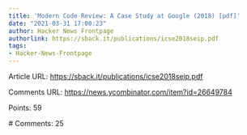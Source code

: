 ```yaml
---
title: 'Modern Code Review: A Case Study at Google (2018) [pdf]'
date: "2021-03-31 17:00:23"
author: Hacker News Frontpage
authorlink: https://sback.it/publications/icse2018seip.pdf
tags:
- Hacker-News-Frontpage
---
```


<p>Article URL: <a href="https://sback.it/publications/icse2018seip.pdf">https://sback.it/publications/icse2018seip.pdf</a></p>
<p>Comments URL: <a href="https://news.ycombinator.com/item?id=26649784">https://news.ycombinator.com/item?id=26649784</a></p>
<p>Points: 59</p>
<p># Comments: 25</p>
